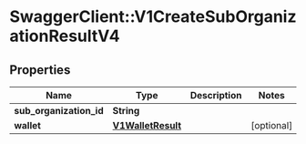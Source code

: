 # SwaggerClient::V1CreateSubOrganizationResultV4

## Properties
Name | Type | Description | Notes
------------ | ------------- | ------------- | -------------
**sub_organization_id** | **String** |  | 
**wallet** | [**V1WalletResult**](V1WalletResult.md) |  | [optional] 

